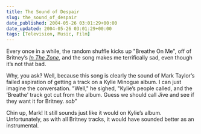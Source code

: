 ```yaml
---
title: The Sound of Despair
slug: the_sound_of_despair
date_published: 2004-05-26 03:01:29+00:00
date_updated: 2004-05-26 03:01:29+00:00
tags: [Television, Music, Film]
---
```

Every once in a while, the random shuffle kicks up "Breathe On Me", off of Britney’s [*In The Zone*](http://www.amazon.com/exec/obidos/tg/detail/-/B0000DD7LB/2020-20), and the song makes me terrifically sad, even though it’s not that bad.

Why, you ask? Well, because this song is clearly the sound of Mark Taylor’s failed aspiration of getting a track on a Kylie Minogue album. I can just imagine the conversation. "Well," he sighed, "Kylie’s people called, and the ‘Breathe’ track got cut from the album. Guess we should call Jive and see if they want it for Britney. *sob*"

Chin up, Mark! It still sounds just like it would on Kylie’s album. Unfortunately, as with all Britney tracks, it would have sounded better as an instrumental.
